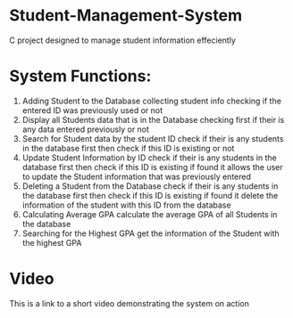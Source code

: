 # Student-Management-System
C project designed to manage student information effeciently

# System Functions:
1. Adding Student to the Database
   collecting student info checking if the entered ID was previously used or not
2. Display all Students data that is in the Database
   checking first if their is any data entered previously or not
3. Search for Student data by the student ID
   check if their is any students in the database first then check if this ID is existing or not
4. Update Student Information by ID
   check if their is any students in the database first then check if this ID is existing if found it
   allows the user to update the Student information that was previously entered
5. Deleting a Student from the Database
   check if their is any students in the database first then check if this ID is existing if found it
   delete the information of the student with this ID from the database
6. Calculating Average GPA
   calculate the average GPA of all Students in the database
7. Searching for the Highest GPA
   get the information of the Student with the highest GPA

# Video
This is a link to a short video demonstrating the system on action
